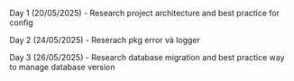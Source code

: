 Day 1 (20/05/2025) - Research project architecture and best practice for config

Day 2 (24/05/2025) - Reserach pkg error và logger 

Day 3 (26/05/2025) - Research database migration and best practice way to manage database version